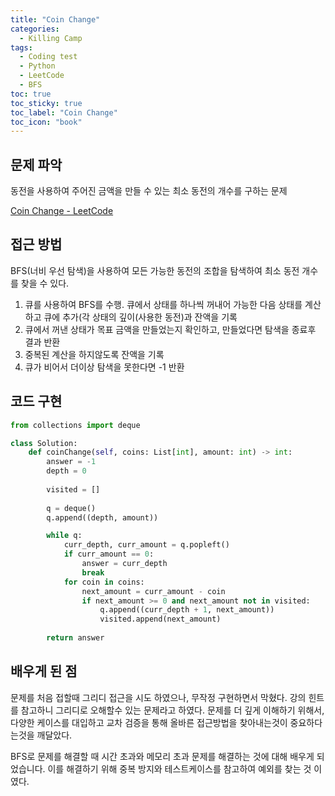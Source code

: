 ```yaml
---
title: "Coin Change"
categories:
  - Killing Camp
tags:
  - Coding test
  - Python
  - LeetCode
  - BFS
toc: true
toc_sticky: true
toc_label: "Coin Change"
toc_icon: "book"
---
```

## 문제 파악
동전을 사용하여 주어진 금액을 만들 수 있는 최소 동전의 개수를 구하는 문제

[Coin Change - LeetCode](https://leetcode.com/problems/coin-change/)

## 접근 방법
BFS(너비 우선 탐색)을 사용하여 모든 가능한 동전의 조합을 탐색하여 최소 동전 개수를 찾을 수 있다.

1. 큐를 사용하여 BFS를 수행. 큐에서 상태를 하나씩 꺼내어 가능한 다음 상태를 계산하고 큐에 추가(각 상태의 깊이(사용한 동전)과 잔액을 기록
2. 큐에서 꺼낸 상태가 목표 금액을 만들었는지 확인하고, 만들었다면 탐색을 종료후 결과 반환
3. 중복된 계산을 하지않도록 잔액을 기록
4. 큐가 비어서 더이상 탐색을 못한다면 -1 반환

## 코드 구현

```python
from collections import deque

class Solution:
    def coinChange(self, coins: List[int], amount: int) -> int:
        answer = -1
        depth = 0
        
        visited = []
        
        q = deque()
        q.append((depth, amount))

        while q:
            curr_depth, curr_amount = q.popleft()
            if curr_amount == 0:
                answer = curr_depth
                break
            for coin in coins:
                next_amount = curr_amount - coin
                if next_amount >= 0 and next_amount not in visited:
                    q.append((curr_depth + 1, next_amount))
                    visited.append(next_amount)
        
        return answer
```

## 배우게 된 점

문제를 처음 접할때 그리디 접근을 시도 하였으나, 무작정 구현하면서 막혔다. 강의 힌트를 참고하니 그리디로 오해할수 있는 문제라고 하였다. 문제를 더 깊게 이해하기 위해서, 다양한 케이스를 대입하고 교차 검증을 통해 올바른 접근방법을 찾아내는것이 중요하다는것을 깨달았다.

BFS로 문제를 해결할 때 시간 초과와 메모리 초과 문제를 해결하는 것에 대해 배우게 되었습니다. 이를 해결하기 위해 중복 방지와 테스트케이스를 참고하여 예외를 찾는 것 이였다.
